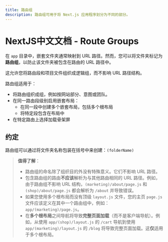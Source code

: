 ```yaml
---
title: 路由组
description: 路由组可用于将 Next.js 应用程序划分为不同的部分。
---
```


# NextJS中文文档 - Route Groups

在 `app` 目录中，嵌套文件夹通常映射到 URL 路径。然而，您可以将文件夹标记为**路由组**，以防止该文件夹被包含在路由的 URL 路径中。

这允许您将路由段和项目文件组织成逻辑组，而不影响 URL 路径结构。

路由组适用于：

- 将路由组织成组，例如按网站部分、意图或团队。
- 在同一路由段级别启用嵌套布局：
  - 在同一段中创建多个嵌套布局，包括多个根布局
  - 将特定段包含在布局中
- 在特定路由上选择加载骨架屏

## 约定

路由组可以通过将文件夹名称包装在括号中来创建：`(folderName)`

> **值得了解**：
>
> - 路由组的命名除了组织目的外没有特殊意义。它们不影响 URL 路径。
> - 包含路由组的路由**不应该**解析为与其他路由相同的 URL 路径。例如，由于路由组不影响 URL 结构，`(marketing)/about/page.js` 和 `(shop)/about/page.js` 都会解析为 `/about` 并导致错误。
> - 如果您使用多个根布局而没有顶级 `layout.js` 文件，您的主页 `page.js` 文件应该定义在其中一个路由组中，例如：`app/(marketing)/page.js`。
> - 在**多个根布局**之间导航将导致**完整页面加载**（而不是客户端导航）。例如，从使用 `app/(shop)/layout.js` 的 `/cart` 导航到使用 `app/(marketing)/layout.js` 的 `/blog` 将导致完整页面加载。这**仅**适用于多个根布局。
